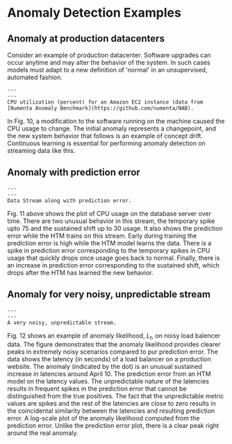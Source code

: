 # Anomaly Detection Examples

## Anomaly at production datacenters

Consider an example of production datacenter. Software upgrades can occur anytime and may alter the behavior of the system. In such cases models must adapt to a new definition of 'normal' in an unsupervised, automated fashion.

```{figure} images/eg1.png
---
---
CPU utilization (percent) for an Amazon EC2 instance (data from [Numenta Anomaly Benchmark](https://github.com/numenta/NAB).
```
 In Fig. 10, a modification to the software running on the machine caused the CPU usage to change. The initial anomaly represents a changepoint, and the new system behavior that follows is an example of concept drift. Continuous learning is essential for performing anomaly detection on streaming data like this.

## Anomaly with prediction error

```{figure} images/eg2.png
---
---
Data Stream along with prediction error.
```

Fig. 11 above shows the plot of CPU usage on the database server over time. There are two unusual behavior in this stream, the temporary spike upto $75%$ and the sustained shift up to $30%$ usage. It also shows the prediction error while the HTM trains on this stream. Early during training the prediction error is high while the HTM model learns the data. There is a spike in prediction error corresponding to the temporary spikes in CPU usage that quickly drops once usage goes back to normal. Finally, there is an increase in prediction error corresponding to the sustained shift, which drops after the HTM has learned the new behavior.

## Anomaly for very noisy, unpredictable stream

```{figure} images/eg3.png
---
---
A very noisy, unpredictable stream.
```

Fig. 12 shows an example of anomaly likelihood, $L_{t}$, on noisy load balencer data. The figure demonstrates that the anomaly likelihood provides clearer peaks in extremely noisy scenarios compared to pur prediction error. The data shows the latency (in seconds) of a load balancer on a production website. The anomaly (indicated by the dot) is an unusual sustained increase in latencies around April 10. The prediction error from an HTM model on the latency values. The unpredictable nature of the latencies results in frequent spikes in the prediction error that cannot be distinguished from the true positives. The fact that the unpredictable metric values are spikes and the rest of the latencies are close to zero results in the coincidental similarity between the latencies and resulting prediction error. A log-scale plot of the anomaly likelihood computed from the prediction error. Unlike the prediction error plot, there is a clear peak right around the real anomaly.

